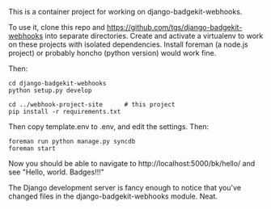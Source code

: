 This is a container project for working on django-badgekit-webhooks.

To use it, clone this repo and https://github.com/tgs/django-badgekit-webhooks
into separate directories.  Create and activate a virtualenv to work on these
projects with isolated dependencies.  Install foreman (a node.js project) or
probably honcho (python version) would work fine.

Then:

    cd django-badgekit-webhooks
    python setup.py develop

    cd ../webhook-project-site      # this project
    pip install -r requirements.txt

Then copy template.env to .env, and edit the settings.  Then:

    foreman run python manage.py syncdb
    foreman start

Now you should be able to navigate to http://localhost:5000/bk/hello/ and
see "Hello, world. Badges!!!"

The Django development server is fancy enough to notice that you've changed
files in the django-badgekit-webhooks module.  Neat.
